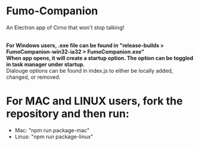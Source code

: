 # Fumo-Companion
An Electron app of Cirno that won't stop talking!

**<br>For Windows users, .exe file can be found in "release-builds > FumoCompanion-win32-ia32 > FumoCompanion.exe"**
**<br>When app opens, it will create a startup option. The option can be toggled in task manager under startup.**
<br>Dialouge options can be found in index.js to either be locally added, changed, or removed.


# For MAC and LINUX users, fork the repository and then run:
  - Mac: "npm run package-mac"
  - Linus: "npm run package-linux"